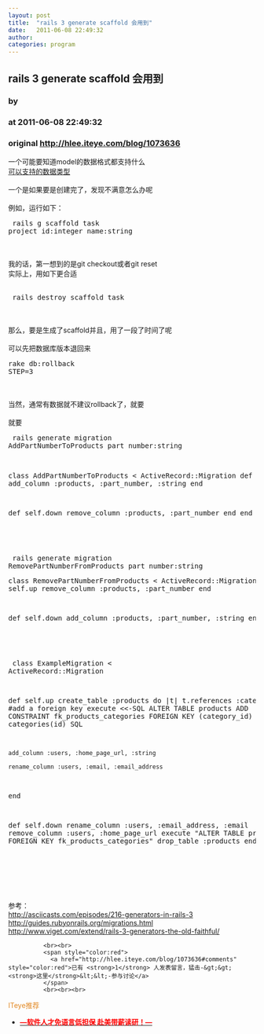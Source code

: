 ```yaml
---
layout: post
title:  "rails 3 generate scaffold 会用到"
date:   2011-06-08 22:49:32
author: 
categories: program
---
```


## rails 3 generate scaffold 会用到
### by 
### at 2011-06-08 22:49:32
### original <http://hlee.iteye.com/blog/1073636>

一个可能要知道model的数据格式都支持什么
<br><a href="http://hlee.iteye.com/admin/blogs/1015268">可以支持的数据类型</a>
<br>
<br>一个是如果要是创建完了，发现不满意怎么办呢
<br>
<br>例如，运行如下：
<br><pre name="code">
rails g scaffold task project_id:integer name:string
</pre>
<br>
<br>我的话，第一想到的是git checkout或者git reset
<br>实际上，用如下更合适
<br>
<br><pre name="code">
rails destroy scaffold task
</pre>
<br>
<br>那么，要是生成了scaffold并且，用了一段了时间了呢
<br>
<br>可以先把数据库版本退回来
<br><pre name="code">rake db:rollback STEP=3</pre>
<br>
<br>当然，通常有数据就不建议rollback了，就要
<br>
<br>就要<pre name="code">
rails generate migration AddPartNumberToProducts part_number:string
</pre>
<br><pre name="code">
class AddPartNumberToProducts &lt; ActiveRecord::Migration
  def self.up
    add_column :products, :part_number, :string
  end
 
  def self.down
    remove_column :products, :part_number
  end
end
</pre>
<br>
<br><pre name="code">
rails generate migration RemovePartNumberFromProducts part_number:string
</pre><pre name="code">
class RemovePartNumberFromProducts &lt; ActiveRecord::Migration
  def self.up
    remove_column :products, :part_number
  end
 
  def self.down
    add_column :products, :part_number, :string
  end
end
</pre>
<br>
<br><pre name="code">
class ExampleMigration &lt; ActiveRecord::Migration
 
  def self.up
    create_table :products do |t|
      t.references :category
    end
    #add a foreign key
    execute &lt;&lt;-SQL
      ALTER TABLE products
        ADD CONSTRAINT fk_products_categories
        FOREIGN KEY (category_id)
        REFERENCES categories(id)
    SQL
 
    add_column :users, :home_page_url, :string
 
    rename_column :users, :email, :email_address
  end
 
  def self.down
    rename_column :users, :email_address, :email
    remove_column :users, :home_page_url
    execute &quot;ALTER TABLE products DROP FOREIGN KEY fk_products_categories&quot;
    drop_table :products
  end
end
</pre>
<br>
<br>
<br>
<br>
<br>参考：
<br><a href="http://asciicasts.com/episodes/216-generators-in-rails-3">http://asciicasts.com/episodes/216-generators-in-rails-3</a>
<br><a href="http://guides.rubyonrails.org/migrations.html">http://guides.rubyonrails.org/migrations.html</a>
<br><a href="http://www.viget.com/extend/rails-3-generators-the-old-faithful/">http://www.viget.com/extend/rails-3-generators-the-old-faithful/</a>
<br>
              
              <br><br>
              <span style="color:red">
                <a href="http://hlee.iteye.com/blog/1073636#comments" style="color:red">已有 <strong>1</strong> 人发表留言，猛击-&gt;&gt;<strong>这里</strong>&lt;&lt;-参与讨论</a>
              </span>
              <br><br><br>
<span style="color:#e28822">ITeye推荐</span>
<br>
<ul><li><a href="http://hlee.iteye.com/clicks/433"><span style="color:red;font-weight:bold">—软件人才免语言低担保 赴美带薪读研！— </span></a></li></ul>
<br><br><br>